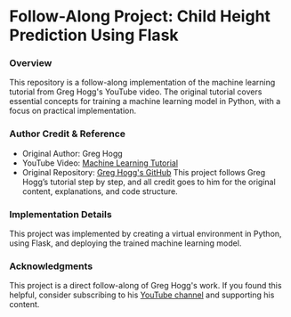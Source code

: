 # Follow-Along Project: Child Height Prediction Using Flask

### Overview
This repository is a follow-along implementation of the machine learning tutorial from Greg Hogg's YouTube video. The original tutorial covers essential concepts for training a machine learning model in Python, with a focus on practical implementation.

### Author Credit & Reference
- Original Author: Greg Hogg
- YouTube Video: [Machine Learning Tutorial](https://youtu.be/qNF1HqBvpGE?si=Yju2NhffOnq8-0Vn)
- Original Repository: [Greg Hogg's GitHub](https://github.com/gahogg/YouTube-I-mostly-use-colab-now-)
This project follows Greg Hogg’s tutorial step by step, and all credit goes to him for the original content, explanations, and code structure.

### Implementation Details
This project was implemented by creating a virtual environment in Python, using Flask, and deploying the trained machine learning model.

### Acknowledgments
This project is a direct follow-along of Greg Hogg's work. If you found this helpful, consider subscribing to his [YouTube channel](https://www.youtube.com/c/GregHogg) and supporting his content.
